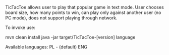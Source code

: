 TicTacToe allows user to play that popular game in text mode. 
User chooses board size, how many points to win, can play only against another user (no PC mode), does not support playing through network.


To invoke use:

mvn clean install
java -jar target/TicTacToe-[version] language

Available languages:
PL - (default)
ENG